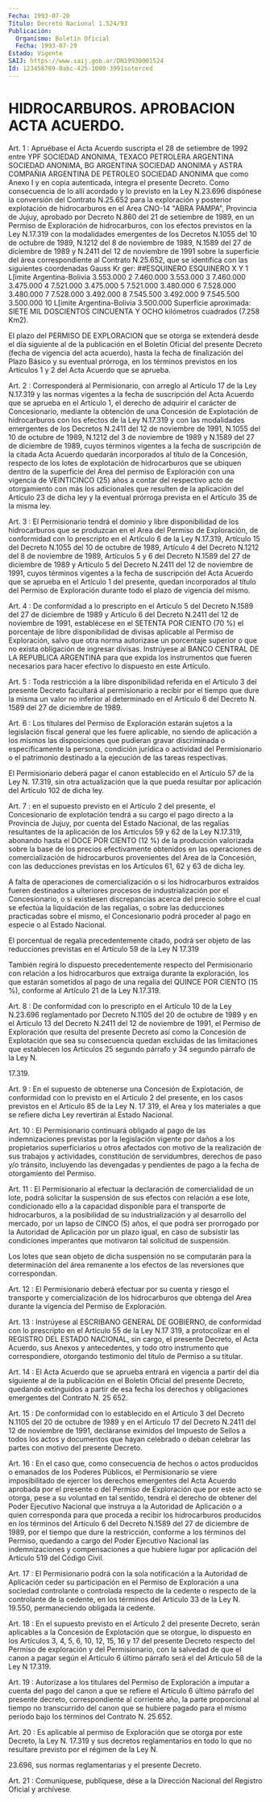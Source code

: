 ```yaml
---
Fecha: 1993-07-20
Título: Decreto Nacional 1.524/93
Publicación:
  Organismo: Boletín Oficial
  Fecha: 1993-07-29
Estado: Vigente
SAIJ: https://www.saij.gob.ar/DN19930001524
Id: 123456789-0abc-425-1000-3991soterced
---
```

# HIDROCARBUROS. APROBACION ACTA ACUERDO.

<a id="1"></a>
Art. 1 : Apruébase el Acta Acuerdo suscripta el 28 de setiembre de 1992  entre  YPF  SOCIEDAD  ANONIMA,  TEXACO PETROLERA ARGENTINA SOCIEDAD ANONIMA, BG ARGENTINA SOCIEDAD ANONIMA  y  ASTRA  COMPAÑIA ARGENTINA DE PETROLEO SOCIEDAD ANONIMA que como Anexo I y en  copia autenticada,  integra el presente Decreto. Como consecuencia de  lo allí acordado y  lo  previsto  en  la  Ley  N.23.696  dispónese  la conversión  del  Contrato  N.25.652 para la exploración y posterior explotación  de hidrocarburos  en  el  Area  CNO-14  "ABRA  PAMPA", Provincia de Jujuy,  aprobado por Decreto N.860 del 21 de setiembre de 1989, en un Permiso  de  Exploración  de  hidrocarburos, con los efectos previstos en la Ley N.17.319 con la modalidades  emergentes de los Decretos N.1055 del 10 de octubre de 1989, N.1212 del  8  de noviembre  de 1989, N.1589 del 27 de diciembre de 1989 y N.2411 del 12 de noviembre de 1991 sobre la superficie del área correspondiente  al  Contrato  N.25.652,  que se identifica con las siguientes coordenadas Gauss Kr ger: ##ESQUINERO ESQUINERO                 X                          Y 1                L[imite Argentina-Bolivia       3.553.000 2                  7.460.000                     3.553.000 3                  7.460.000                     3.475.000 4                  7.521.000                     3.475.000 5                  7.521.000                     3.480.000 6                  7.528.000                     3.480.000 7                  7.528.000                     3.492.000 8                  7.545.500                     3.492.000 9                  7.545.500                     3.500.000 10               L[imite Argentina-Bolivia         3.500.000 Superficie  aproximada:  SIETE  MIL  DOSCIENTOS  CINCUENTA  Y  OCHO kilómetros cuadrados (7.258 Km2).

El  plazo  del PERMISO DE EXPLORACION que se otorga  se  extenderá desde el día  siguiente  al de la publicación en el Boletín Oficial del presente Decreto (fecha  de  vigencia  del acta acuerdo), hasta la fecha de finalización del Plazo Básico y  su  eventual prórroga, en los términos previstos en los Artículos 1 y 2 del  Acta  Acuerdo que se aprueba.

<a id="2"></a>
Art.  2  :  Corresponderá  al  Permisionario,  con  arreglo al Artículo 17 de la Ley N.17.319 y las normas vigentes a la  fecha de suscripción  del  Acta Acuerdo que se aprueba en el Artículo 1,  el derecho de adquirir  el  carácter  de  Concesionario,  mediante  la obtención  de una Concesión de Explotación de hidrocarburos con los efectos de la  Ley N.17.319 y con las modalidades emergentes de los Decretos N.2411  del  12  de  noviembre  de  1991, N.1055 del 10 de octubre de 1989, N.1212 del 3 de noviembre de  1989 y N.1589 del 27 de  diciembre  de  1989,  cuyos  términos vigentes a  la  fecha  de suscripción  de  la citada Acta Acuerdo  quedarán  incorporados  al título de la Concesión,  respecto  de  los  lotes de explotación de hidrocarburos que se ubiquen dentro de la superficie  del  Area del permiso de Exploración con una vigencia de VEINTICINCO (25)  años a contar  del respectivo acto de otorgamiento con más los adicionales que resulten  de  la  aplicación  del Artículo 23 de dicha ley y la eventual  prórroga prevista en el Artículo  35  de  la  misma  ley.

<a id="3"></a>
Art. 3 : El Permisionario tendrá el dominio y libre disponibilidad  de  los  hidrocarburos  que se produzcan en el Area del Permiso de Exploración, de conformidad  con lo prescripto en el Artículo 6 de la Ley N.17.319, Artículo 15 del  Decreto  N.1055 del 10  de  octubre  de  1989,  Artículo 4 del Decreto N.1212 del 8  de noviembre de 1989, Artículos  5  y  6  del Decreto N.1589 del 27 de diciembre  de  1989  y  Artículo 5 del Decreto  N.2411  del  12  de noviembre  de  1991,  cuyos    términos  vigentes  a  la  fecha  de suscripción del Acta Acuerdo que  se  aprueba  en el Artículo 1 del presente, quedan incorporados al título del Permiso  de Exploración durante todo el plazo de vigencia del mismo.

<a id="4"></a>
Art.  4  : De conformidad a lo prescripto en el Artículo 5 del Decreto N.1589  del  27  de  diciembre  de  1989  y  Artículo 6 del Decreto  N.2411  del  12  de noviembre de 1991, establécese  en  el SETENTA POR CIENTO (70 %) el  porcentaje de libre disponibilidad de divisas aplicable al Permiso de  Exploración,  salvo que otra norma autorizase  un  porcentaje superior o que no exista  obligación  de ingresar divisas.  Instrúyese  al  BANCO  CENTRAL  DE  LA REPUBLICA ARGENTINA  para  que  expida los instrumentos que fueren necesarios para hacer efectivo lo dispuesto en este Artículo.

<a id="5"></a>
Art. 5 : Toda restricción a la libre disponibilidad referida en el Artículo  3  del  presente  Decreto facultará al permisionario a recibir por el tiempo que dure la  misma  un  valor  no inferior al determinado  en  el  Artículo  6  del  Decreto  N.  1589 del 27  de diciembre de  1989.

<a id="6"></a>
Art.  6  :  Los  titulares  del Permiso de Exploración estarán sujetos a la legislación fiscal general  que  les  fuere aplicable, no  siendo  de  aplicación  a  los  mismos  las  disposiciones  que pudieran   gravar  discriminada  o  específicamente  la    persona, condición jurídica  o  actividad  del Permisionario o el patrimonio destinado a la ejecución de las tareas respectivas.

El Permisionario deberá pagar el canon  establecido en el Artículo 57 de la Ley N. 17.319, sin otra actualización  que  la  que  pueda resultar por aplicación del Artículo 102 de dicha ley.

<a id="7"></a>
Art. 7 : en el supuesto previsto en el Artículo 2 del presente, el Concesionario  de  explotación tendrá a su cargo el pago directo a la Provincia de Jujuy,  por  cuenta  del  Estado Nacional, de las regalías resultantes de la aplicación de los  Artículos  59 y 62 de la  Ley  N.17.319, abonando hasta el DOCE POR CIENTO (12 %)  de  la producción  valorizada  sobre  la base de los precios efectivamente obtenidos en las operaciones de  comercialización  de hidrocarburos provenientes   del  Area  de  la  Concesión,  con  las  deducciones previstas  en  los   Artículos  61,  62  y  63  de  dicha  ley.

A falta de operaciones  de comercialización o si los hidrocarburos extraídos fueren destinados a ulteriores procesos de industrialización por el Concesionario, o si existiesen discrepancias  acerca  del precio  sobre  el  cual  se  efectúa  la liquidación de las regalías,  o  sobre  las deducciones practicadas sobre el mismo, el Concesionario podrá proceder  al pago en especie o al Estado Nacional.

El porcentual de regalía precedentemente citado,  podrá ser objeto de las reducciones previstas en el Artículo 59 de la  Ley  N 17.319

También    regirá    lo  dispuesto  precedentemente  respecto  del Permisionario  con  relación   a  los  hidrocarburos  que  extraiga durante la exploración, los que  estarán  sometidos  al pago de una regalía  del QUINCE POR CIENTO (15 %), conforme al Artículo  21  de la Ley N.17.319.

<a id="8"></a>
Art. 8 : De conformidad con lo prescripto en el Artículo 10 de la Ley  N.23.696  reglamentado por Decreto N.1105 del 20 de octubre de 1989 y en el Artículo  13 del Decreto N.2411 del 12 de noviembre de  1991,  el  Permiso  de Exploración  que  resulta  del  presente Decreto así como la Concesión de Explotación que sea su consecuencia quedan excluidas  de  las  limitaciones que establecen los Artículos 25 segundo párrafo y 34 segundo  párrafo de la Ley N.

17.319.

<a id="9"></a>
Art.  9  :  En  el  supuesto  de  obtenerse  una  Concesión de Explotación,  de conformidad con lo previsto en el Artículo  2  del presente, en los  casos previstos en el Artículo 85 de la Ley N. 17 319,  el  Area  y  los  materiales  a  que  se  refiere  dicha  Ley revertirán al Estado Nacional.

<a id="10"></a>
Art.  10 : El Permisionario continuará obligado al pago de las indemnizaciones  previstas  por  la legislación vigente por daños a los propietarios superficiarios u  otros afectados con motivo de la realización  de  sus  trabajos  y  actividades,    constitución  de servidumbres,  derechos  de  paso  y/o  tránsito,  incluyendo   las devengadas  y  pendientes  de  pago  a la fecha de otorgamiento del Permiso.

<a id="11"></a>
Art.  11  :  El  Permisionario  al  efectuar la declaración de comercialidad  de un lote, podrá solicitar  la  suspensión  de  sus efectos con relación  a  ese lote, condicionado ello a la capacidad disponible para el transporte  de  hidrocarburos,  a la posibilidad de su industrialización y al desarrollo del mercado,  por  un lapso de CINCO (5) años, el que podrá ser prorrogado por la Autoridad  de Aplicación por un plazo igual, en caso de subsistir las condiciones  imperantes  que motivaron tal solicitud de suspensión.

Los lotes que sean objeto  de  dicha  suspensión  no  se computarán para  la  determinación  del  área remanente a los efectos  de  las reversiones que correspondan.

<a id="12"></a>
Art.  12  :  El  Permisionario deberá efectuar por su cuenta y riesgo el transporte y  comercialización  de  los hidrocarburos que obtenga  del Area durante la vigencia del Permiso  de  Exploración.

<a id="13"></a>
Art.  13  :  Instrúyese  al  ESCRIBANO GENERAL DE GOBIERNO, de conformidad con lo prescripto en el  Artículo  55  de  la  Ley N.17 319, a protocolizar en el REGISTRO DEL ESTADO NACIONAL, sin  cargo, el presente Decreto, el Acta Acuerdo, sus Anexos y antecedentes,  y todo  otro instrumento que correspondiere, otorgando testimonio del título de Permiso a su titular.

<a id="14"></a>
Art. 14 : El Acta Acuerdo que se aprueba entrará en vigencia a partir  del  día  siguiente  al  de  la  publicación  en el Boletín Oficial del presente Decreto, quedando extinguidos a partir  de esa fecha  los  derechos  y  obligaciones emergentes del Contrato N. 25 652.

<a id="15"></a>
Art.  15  : De conformidad con lo establecido en el Artículo 3 del Decreto N.1105  del  20  de octubre de 1989 y en el Artículo 17 del  Decreto  N.2411  del  12  de  noviembre  de  1991,  decláranse eximidos del Impuesto de Sellos a todos  los actos y documentos que hayan  celebrado  o  deban  celebrar  las  partes  con  motivo  del presente Decreto.

<a id="16"></a>
Art.  16 : En el caso que, como consecuencia de hechos o actos producidos o  emanados de los Poderes Públicos, el Permisionario se viere imposibilitado  de  ejercer  los derechos emergentes del Acta Acuerdo aprobada por el presente o del  Permiso  de Exploración que por este acto se otorga, pese a su voluntad en tal  sentido, tendrá el derecho de obtener del Poder Ejecutivo Nacional que  instruya  a la  Autoridad  de Aplicación o a quien corresponda para que proceda a  recibir  los  hidrocarburos   producidos  en  los  términos  del Artículo 6 del Decreto N.1589 del  27  de diciembre de 1989, por el tiempo  que  dure  la  restricción, conforme  a  los  términos  del Permiso,  quedando  a  cargo   del  Poder  Ejecutivo  Nacional  las indemnizaciones  y  compensaciones    a    que  hubiere  lugar  por aplicación del Artículo 519 del Código Civil.

<a id="17"></a>
Art. 17 : El Permisionario podrá con la sola notificación a la Autoridad  de  Aplicación  ceder  su participación en el Permiso de Exploración a una sociedad controlante  o controlada respecto de la cedente  o  respecto  de  la  controlante  de la  cedente,  en  los términos  del  Artículo  33  de  la  Ley  N. 19.550,  permaneciendo obligada la  cedente.

<a id="18"></a>
Art. 18 : En el supuesto previsto en el Artículo 2 del presente Decreto,  serán  aplicables  a  la  Concesión de Explotación que se otorgue, lo dispuesto en los Artículos  3,  4, 5, 6, 10, 12, 15, 16 y  17 del presente Decreto respecto del Permiso  de  exploración  y del  Permisionario,  con  la salvedad de que el canon a pagar según el Artículo 6 último párrafo  será  el  del Artículo 58 de la Ley N 17.319.

<a id="19"></a>
Art. 19 : Autorízase a los titulares del Permiso de Exploración a imputar  a cuenta del pago del canon a que se refiere el Artículo 6  último  párrafo    del   presente  decreto,  correspondiente  al corriente año, la parte proporcional  al tiempo no transcurrido del canon  que  se  hubiere  pagado  para  el mismo  período  bajo  los términos del Contrato N. 25.652.

<a id="20"></a>
Art. 20 : Es aplicable al permiso de Exploración que se otorga por este  Decreto,  la  Ley N. 17.319 y sus decretos reglamentarios en  todo lo que no resultare  previsto  por el régimen de la Ley N.

23.696,    sus  normas  reglamentarias  y  el  presente    Decreto.

<a id="21"></a>
Art. 21 : Comuníquese, publíquese, dése a la Dirección Nacional del Registro Oficial y archívese.